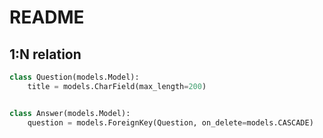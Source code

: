 # README

## 1:N relation

```python
class Question(models.Model):
    title = models.CharField(max_length=200)


class Answer(models.Model):
    question = models.ForeignKey(Question, on_delete=models.CASCADE)
```

